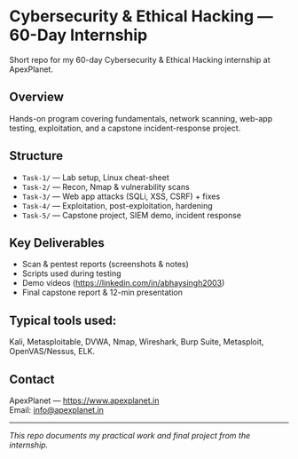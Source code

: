 # Cybersecurity & Ethical Hacking — 60-Day Internship

Short repo for my 60-day Cybersecurity & Ethical Hacking internship at ApexPlanet.

## Overview
Hands-on program covering fundamentals, network scanning, web-app testing, exploitation, and a capstone incident-response project.

## Structure
- `Task-1/` — Lab setup, Linux cheat-sheet  
- `Task-2/` — Recon, Nmap & vulnerability scans  
- `Task-3/` — Web app attacks (SQLi, XSS, CSRF) + fixes  
- `Task-4/` — Exploitation, post-exploitation, hardening  
- `Task-5/` — Capstone project, SIEM demo, incident response  

## Key Deliverables
- Scan & pentest reports (screenshots & notes)  
- Scripts used during testing  
- Demo videos (https://linkedin.com/in/abhaysingh2003)  
- Final capstone report & 12-min presentation

## Typical tools used:
Kali, Metasploitable, DVWA, Nmap, Wireshark, Burp Suite, Metasploit, OpenVAS/Nessus, ELK.

## Contact
ApexPlanet — https://www.apexplanet.in  
Email: info@apexplanet.in

---
*This repo documents my practical work and final project from the internship.*
